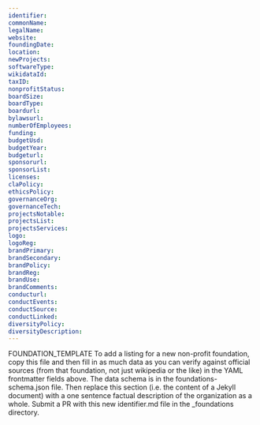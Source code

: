 ```yaml
---
identifier: 
commonName: 
legalName: 
website: 
foundingDate: 
location: 
newProjects: 
softwareType: 
wikidataId: 
taxID: 
nonprofitStatus: 
boardSize: 
boardType: 
boardurl: 
bylawsurl: 
numberOfEmployees: 
funding: 
budgetUsd: 
budgetYear:
budgeturl: 
sponsorurl: 
sponsorList: 
licenses: 
claPolicy: 
ethicsPolicy:
governanceOrg: 
governanceTech: 
projectsNotable: 
projectsList: 
projectsServices: 
logo: 
logoReg: 
brandPrimary: 
brandSecondary: 
brandPolicy: 
brandReg: 
brandUse: 
brandComments: 
conducturl: 
conductEvents:
conductSource: 
conductLinked: 
diversityPolicy: 
diversityDescription: 
---
```


FOUNDATION_TEMPLATE To add a listing for a new non-profit foundation, copy this file and then fill in as much data as you can verify against official sources (from that foundation, not just wikipedia or the like) in the YAML frontmatter fields above.  The data schema is in the foundations-schema.json file.  Then replace this section (i.e. the content of a Jekyll document) with a one sentence factual description of the organization as a whole.  Submit a PR with this new identifier.md file in the _foundations directory.
